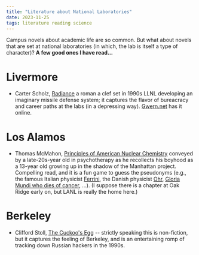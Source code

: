 ```yaml
---
title: "Literature about National Laboratories"
date: 2023-11-25
tags: literature reading science
---
```


Campus novels about academic life are so common.  But what about novels that are set at national laboratories (in which, the lab is itself a type of character)?  **A few good ones I have read...**

# Livermore

- Carter Scholz, [Radiance](https://amzn.to/40RZ84H) a roman a clef set in 1990s LLNL developing an imaginary missile defense system; it captures the flavor of bureacracy and career paths at the labs (in a depressing way). [Gwern.net](https://gwern.net/doc/radiance/2002-scholz-radiance) has it online.

# Los Alamos

- Thomas McMahon, [Principles of American Nuclear Chemistry](https://amzn.to/3Ghj3Av) conveyed by a late-20s-year old in psychotherapy as he recollects his boyhood as a 13-year old growing up in the shadow of the Manhattan project.  Compelling read, and it is a fun game to guess the pseudonyms (e.g., the famous Italian physicist [Ferrini](https://en.wikipedia.org/wiki/Enrico_Fermi#Manhattan_Project), the Danish physicist [Ohr](https://en.wikipedia.org/wiki/Niels_Bohr#Manhattan_Project), [Gloria Mundi who dies of cancer](https://en.wikipedia.org/wiki/Richard_Feynman#Manhattan_Project), ...).  (I suppose there is a chapter at Oak Ridge early on, but LANL is really the home here.)

# Berkeley

- Clifford Stoll, [The Cuckoo's Egg](https://amzn.to/40SOkTG) -- strictly speaking this is non-fiction, but it captures the feeling of Berkeley, and is an entertaining romp of tracking down Russian hackers in the 1990s.
